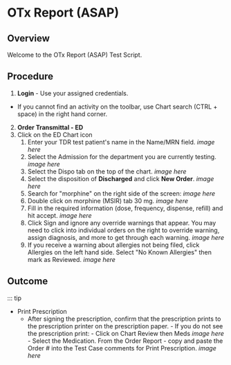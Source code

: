 # OTx Report (ASAP)

## Overview

Welcome to the OTx Report (ASAP) Test Script.

## Procedure

1. **Login** - Use your assigned credentials.

- If you cannot find an activity on the toolbar, use Chart search (CTRL + space) in the right hand corner.

2. **Order Transmittal - ED**
1. Click on the ED Chart icon
   1. Enter your TDR test patient's name in the Name/MRN field.
      _image here_
   2. Select the Admission for the department you are currently testing.
      _image here_
   3. Select the Dispo tab on the top of the chart.
      _image here_
   4. Select the disposition of **Discharged** and click **New Order**.
      _image here_
   5. Search for "morphine" on the right side of the screen:
      _image here_
   6. Double click on morphine (MSIR) tab 30 mg.
      _image here_
   7. Fill in the required information (dose, frequency, dispense, refill) and hit accept.
      _image here_
   8. Click Sign and ignore any override warnings that appear. You may need to click into individual orders on the right to override warning, assign diagnosis, and more to get through each warning.
      _image here_
   9. If you receive a warning about allergies not being filed, click Allergies on the left hand side. Select "No Known Allergies" then mark as Reviewed.
      _image here_

## Outcome

::: tip

- Print Prescription
  - After signing the prescription, confirm that the prescription prints to the prescription printer on the prescription paper. - If you do not see the prescription print: - Click on Chart Review then Meds
    _image here_ - Select the Medication. From the Order Report - copy and paste the Order # into the Test Case comments for Print Prescription.
    _image here_
